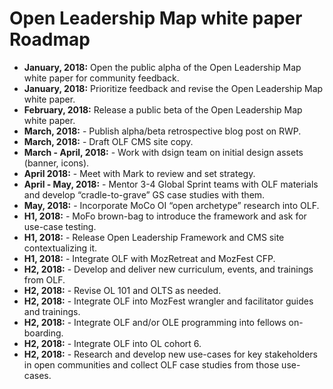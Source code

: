 # Open Leadership Map white paper Roadmap

- **January, 2018:** Open the public alpha of the Open Leadership Map white paper for community feedback.
- **January, 2018:** Prioritize feedback and revise the Open Leadership Map white paper.
- **February, 2018:** Release a public beta of the Open Leadership Map white paper.
- **March, 2018:** - Publish alpha/beta retrospective blog post on RWP.
- **March, 2018:** - Draft OLF CMS site copy.
- **March - April, 2018:** - Work with dsign team on initial design assets (banner, icons).
- **April 2018:** - Meet with Mark to review and set strategy.
- **April - May, 2018:** - Mentor 3-4 Global Sprint teams with OLF materials and develop “cradle-to-grave” GS case studies with them.
- **May, 2018:** - Incorporate MoCo OI “open archetype” research into OLF.
- **H1, 2018:** - MoFo brown-bag to introduce the framework and ask for use-case testing.
- **H1, 2018:** - Release Open Leadership Framework and CMS site contextualizing it.
- **H1, 2018:** - Integrate OLF with MozRetreat and MozFest CFP.
- **H2, 2018:** - Develop and deliver new curriculum, events, and trainings from OLF.
- **H2, 2018:** - Revise OL 101 and OLTS as needed.
- **H2, 2018:** - Integrate OLF into MozFest wrangler and facilitator guides and trainings.
- **H2, 2018:** - Integrate OLF and/or OLE programming into fellows on-boarding.
- **H2, 2018:** - Integrate OLF into OL cohort 6.
- **H2, 2018:** - Research and develop new use-cases for key stakeholders in open communities and collect OLF case studies from those use-cases.
